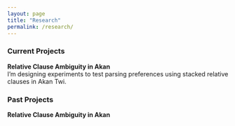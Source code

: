 ```yaml
---
layout: page
title: "Research"
permalink: /research/
---
```


### Current Projects
**Relative Clause Ambiguity in Akan**  
I’m designing experiments to test parsing preferences using stacked relative clauses in Akan Twi.

### Past Projects
**Relative Clause Ambiguity in Akan**  
